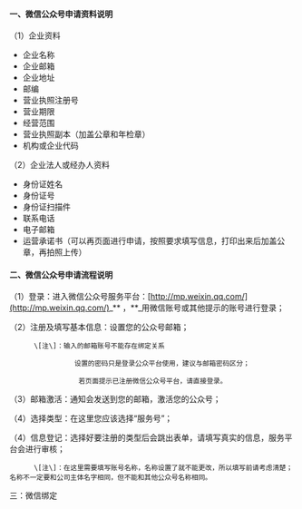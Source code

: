 #### 一、微信公众号申请资料说明

（1）企业资料

* 企业名称
* 企业邮箱
* 企业地址
* 邮编
* 营业执照注册号
* 营业期限
* 经营范围
* 营业执照副本（加盖公章和年检章）
* 机构或企业代码

（2）企业法人或经办人资料

* 身份证姓名
* 身份证号
* 身份证扫描件
* 联系电话
* 电子邮箱
* 运营承诺书（可以再页面进行申请，按照要求填写信息，打印出来后加盖公章，再拍照上传）

#### 

#### 二、微信公众号申请流程说明

（1）登录：进入微信公众号服务平台：[http://mp.weixin.qq.com/](http://mp.weixin.qq.com/)_** ，**_用微信账号或其他提示的账号进行登录；

（2）注册及填写基本信息：设置您的公众号邮箱；

```
      \[注\]：输入的邮箱账号不能存在绑定关系

                设置的密码只是登录公众平台使用，建议与邮箱密码区分；

                 若页面提示已注册微信公众号平台，请直接登录。
```

（3）邮箱激活：通知会发送到您的邮箱，激活您的公众号；

（4）选择类型：在这里您应该选择“服务号”；

（4）信息登记：选择好要注册的类型后会跳出表单，请填写真实的信息，服务平台会进行审核；

```
      \[注\]：在这里需要填写账号名称，名称设置了就不能更改，所以填写前请考虑清楚；名称不一定要和公司主体名字相同，但不能和其他公众号名称相同。
```

三：微信绑定







